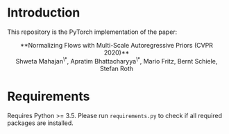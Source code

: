 # Introduction
This repository is the PyTorch implementation of the paper:

<center>**Normalizing Flows with Multi-Scale Autoregressive Priors (CVPR 2020)**</center>

<center>Shweta Mahajan<sup>\*</sup>, Apratim Bhattacharyya<sup>\*</sup>, Mario Fritz, Bernt Schiele, Stefan Roth</center>


# Requirements

Requires Python >= 3.5. Please run `requirements.py` to check if all required packages are installed.
